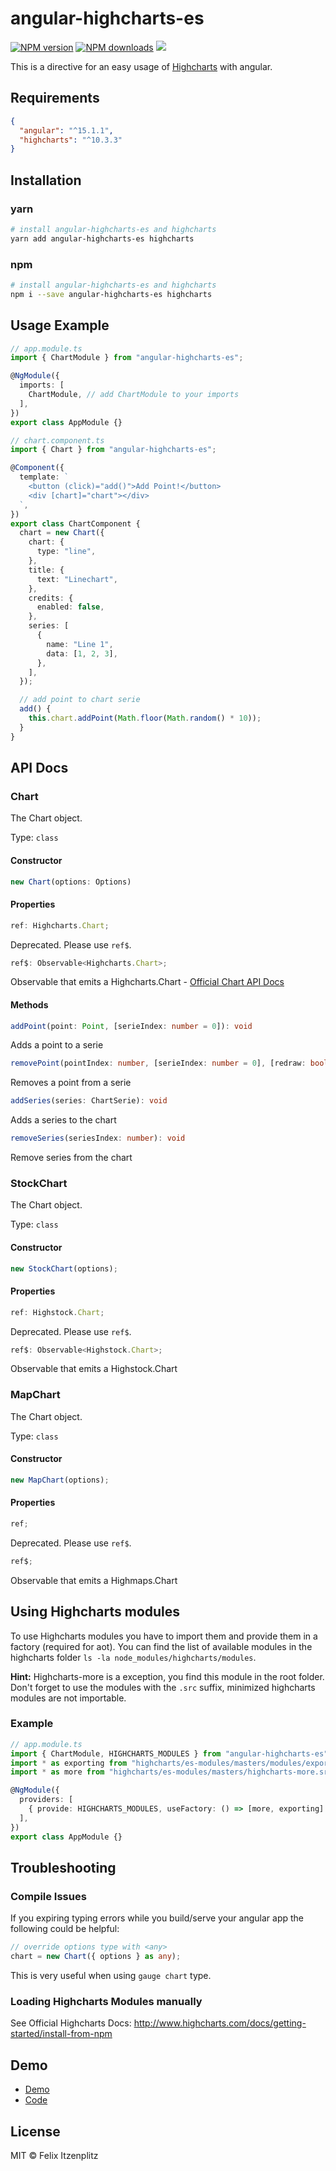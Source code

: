 # angular-highcharts-es

[![NPM version](https://img.shields.io/npm/v/angular-highcharts.svg)](https://npmjs.org/package/@andrei4ik/angular-highcharts-es)
[![NPM downloads](https://img.shields.io/npm/dt/angular-highcharts.svg)](https://npmjs.org/package/@andrei4ik/angular-highcharts-es)
![](https://github.com/andrei4ik1997/angular-highcharts-es/workflows/Node.js%20Package/badge.svg)

This is a directive for an easy usage of [Highcharts](https://www.highcharts.com/) with angular.

## Requirements

```json
{
  "angular": "^15.1.1",
  "highcharts": "^10.3.3"
}
```

## Installation

### yarn

```bash
# install angular-highcharts-es and highcharts
yarn add angular-highcharts-es highcharts
```

### npm

```bash
# install angular-highcharts-es and highcharts
npm i --save angular-highcharts-es highcharts
```

## Usage Example

```typescript
// app.module.ts
import { ChartModule } from "angular-highcharts-es";

@NgModule({
  imports: [
    ChartModule, // add ChartModule to your imports
  ],
})
export class AppModule {}
```

```typescript
// chart.component.ts
import { Chart } from "angular-highcharts-es";

@Component({
  template: `
    <button (click)="add()">Add Point!</button>
    <div [chart]="chart"></div>
  `,
})
export class ChartComponent {
  chart = new Chart({
    chart: {
      type: "line",
    },
    title: {
      text: "Linechart",
    },
    credits: {
      enabled: false,
    },
    series: [
      {
        name: "Line 1",
        data: [1, 2, 3],
      },
    ],
  });

  // add point to chart serie
  add() {
    this.chart.addPoint(Math.floor(Math.random() * 10));
  }
}
```

## API Docs

### Chart

The Chart object.

Type: `class`

#### Constructor

```typescript
new Chart(options: Options)
```

#### Properties

```typescript
ref: Highcharts.Chart;
```

Deprecated. Please use `ref$`.

```typescript
ref$: Observable<Highcharts.Chart>;
```

Observable that emits a Highcharts.Chart - [Official Chart API Docs](https://api.highcharts.com/class-reference/Highcharts.Chart)

#### Methods

```typescript
addPoint(point: Point, [serieIndex: number = 0]): void
```

Adds a point to a serie

```typescript
removePoint(pointIndex: number, [serieIndex: number = 0], [redraw: boolean = true], [shift: boolean = false]): void
```

Removes a point from a serie

```typescript
addSeries(series: ChartSerie): void
```

Adds a series to the chart

```typescript
removeSeries(seriesIndex: number): void
```

Remove series from the chart

### StockChart

The Chart object.

Type: `class`

#### Constructor

```typescript
new StockChart(options);
```

#### Properties

```typescript
ref: Highstock.Chart;
```

Deprecated. Please use `ref$`.

```typescript
ref$: Observable<Highstock.Chart>;
```

Observable that emits a Highstock.Chart

### MapChart

The Chart object.

Type: `class`

#### Constructor

```typescript
new MapChart(options);
```

#### Properties

```typescript
ref;
```

Deprecated. Please use `ref$`.

```typescript
ref$;
```

Observable that emits a Highmaps.Chart

## Using Highcharts modules

To use Highcharts modules you have to import them and provide them in a factory (required for aot).
You can find the list of available modules in the highcharts folder `ls -la node_modules/highcharts/modules`.

**Hint:** Highcharts-more is a exception, you find this module in the root folder.
Don't forget to use the modules with the `.src` suffix, minimized highcharts modules are not importable.

### Example

```typescript
// app.module.ts
import { ChartModule, HIGHCHARTS_MODULES } from "angular-highcharts-es";
import * as exporting from "highcharts/es-modules/masters/modules/exporting.src";
import * as more from "highcharts/es-modules/masters/highcharts-more.src";

@NgModule({
  providers: [
    { provide: HIGHCHARTS_MODULES, useFactory: () => [more, exporting] }, // add as factory to your providers
  ],
})
export class AppModule {}
```

## Troubleshooting

### Compile Issues

If you expiring typing errors while you build/serve your angular app the following could be helpful:

```ts
// override options type with <any>
chart = new Chart({ options } as any);
```

This is very useful when using `gauge chart` type.

### Loading Highcharts Modules manually

See Official Highcharts Docs: http://www.highcharts.com/docs/getting-started/install-from-npm

## Demo

- [Demo](https://angular-9nkrgd.stackblitz.io)
- [Code](https://stackblitz.com/edit/angular-9nkrgd)

## License

MIT © Felix Itzenplitz
